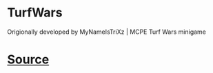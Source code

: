 # TurfWars
Origionally developed by MyNameIsTriXz | MCPE Turf Wars minigame

# [Source](http://imyannic.bplaced.net/docs.php)

